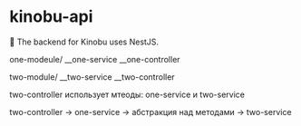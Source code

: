 # kinobu-api
🧠 The backend for Kinobu uses NestJS.





one-modeule/
__one-service
__one-controller

two-module/
__two-service
__two-controller

two-controller использует мтеоды: one-service и two-service

two-controller -> one-service -> абстракция над методами -> two-service
